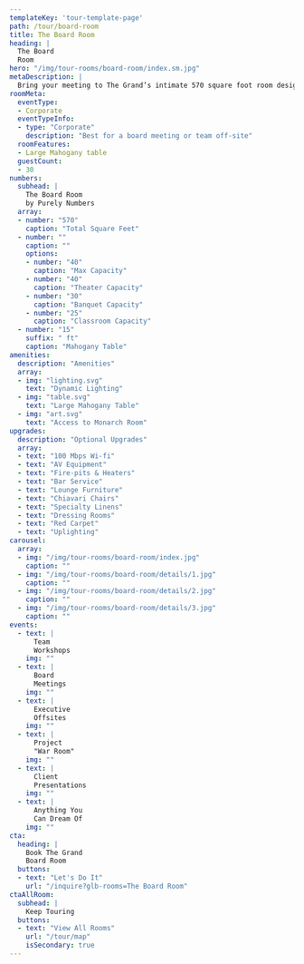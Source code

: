 ```yaml
---
templateKey: 'tour-template-page'
path: /tour/board-room
title: The Board Room
heading: |
  The Board
  Room
hero: "/img/tour-rooms/board-room/index.sm.jpg"
metaDescription: |
  Bring your meeting to The Grand’s intimate 570 square foot room designed to accommodate 15 – 40 executives and employees. We have multiple sized projector screens to assist in delivering presentations and ideas to your team, and different seating configurations allow for more presentation-style meetings or brainstorming sessions. A panorama of downtown Long Beach reminds visitors that great cities inspire great leaders, and we welcome them at The Grand.
roomMeta:
  eventType:
  - Corporate
  eventTypeInfo:
  - type: "Corporate"
    description: "Best for a board meeting or team off-site"
  roomFeatures:
  - Large Mahogany table
  guestCount:
  - 30
numbers:
  subhead: |
    The Board Room
    by Purely Numbers
  array:
  - number: "570"
    caption: "Total Square Feet"
  - number: ""
    caption: ""
    options:
    - number: "40"
      caption: "Max Capacity"
    - number: "40"
      caption: "Theater Capacity"
    - number: "30"
      caption: "Banquet Capacity"
    - number: "25"
      caption: "Classroom Capacity"
  - number: "15"
    suffix: " ft"
    caption: "Mahogany Table"
amenities:
  description: "Amenities"
  array:
  - img: "lighting.svg"
    text: "Dynamic Lighting"
  - img: "table.svg"
    text: "Large Mahogany Table"
  - img: "art.svg"
    text: "Access to Monarch Room"
upgrades:
  description: "Optional Upgrades"
  array:
  - text: "100 Mbps Wi-fi"
  - text: "AV Equipment"
  - text: "Fire-pits & Heaters"
  - text: "Bar Service"
  - text: "Lounge Furniture"
  - text: "Chiavari Chairs"
  - text: "Specialty Linens"
  - text: "Dressing Rooms"
  - text: "Red Carpet"
  - text: "Uplighting"
carousel:
  array:
  - img: "/img/tour-rooms/board-room/index.jpg"
    caption: ""
  - img: "/img/tour-rooms/board-room/details/1.jpg"
    caption: ""
  - img: "/img/tour-rooms/board-room/details/2.jpg"
    caption: ""
  - img: "/img/tour-rooms/board-room/details/3.jpg"
    caption: ""
events:
  - text: |
      Team
      Workshops
    img: ""
  - text: |
      Board
      Meetings
    img: ""
  - text: |
      Executive
      Offsites
    img: ""
  - text: |
      Project
      "War Room"
    img: ""
  - text: |
      Client
      Presentations
    img: ""
  - text: |
      Anything You
      Can Dream Of
    img: ""
cta:
  heading: |
    Book The Grand
    Board Room
  buttons:
  - text: "Let's Do It"
    url: "/inquire?glb-rooms=The Board Room"
ctaAllRoom:
  subhead: |
    Keep Touring
  buttons:
  - text: "View All Rooms"
    url: "/tour/map"
    isSecondary: true
---
```

